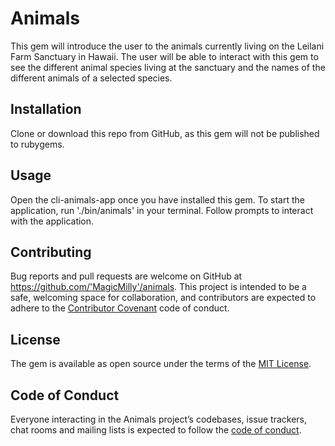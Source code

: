 # Animals

This gem will introduce the user to the animals currently living on the Leilani Farm Sanctuary in Hawaii. The user will be able to interact with this gem to see the different animal species living at the sanctuary and the names of the different animals of a selected species.   

## Installation

Clone or download this repo from GitHub, as this gem will not be published to rubygems. 

## Usage

Open the cli-animals-app once you have installed this gem. To start the application, run './bin/animals' in your terminal. Follow prompts to interact with the application. 

## Contributing

Bug reports and pull requests are welcome on GitHub at https://github.com/'MagicMilly'/animals. This project is intended to be a safe, welcoming space for collaboration, and contributors are expected to adhere to the [Contributor Covenant](http://contributor-covenant.org) code of conduct.

## License

The gem is available as open source under the terms of the [MIT License](https://opensource.org/licenses/MIT).

## Code of Conduct

Everyone interacting in the Animals project’s codebases, issue trackers, chat rooms and mailing lists is expected to follow the [code of conduct](https://github.com/'MagicMilly'/animals/blob/master/CODE_OF_CONDUCT.md).
